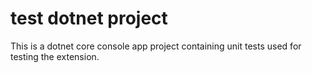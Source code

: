 # test dotnet project

This is a dotnet core console app project containing unit tests used for testing the extension.